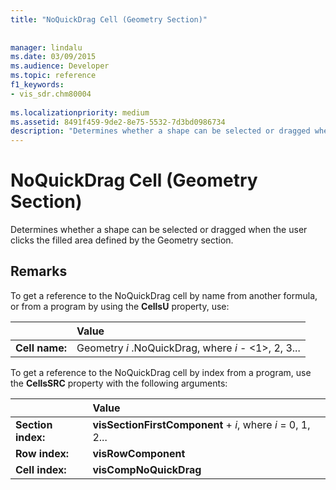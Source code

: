 ```yaml
---
title: "NoQuickDrag Cell (Geometry Section)"
 
 
manager: lindalu
ms.date: 03/09/2015
ms.audience: Developer
ms.topic: reference
f1_keywords:
- vis_sdr.chm80004
 
ms.localizationpriority: medium
ms.assetid: 8491f459-9de2-8e75-5532-7d3bd0986734
description: "Determines whether a shape can be selected or dragged when the user clicks the filled area defined by the Geometry section."
---
```


# NoQuickDrag Cell (Geometry Section)

Determines whether a shape can be selected or dragged when the user clicks the filled area defined by the Geometry section.
  
## Remarks

To get a reference to the NoQuickDrag cell by name from another formula, or from a program by using the **CellsU** property, use:
  
||Value |
|:-----|:-----|
|**Cell name:**  <br/> |Geometry  *i*  .NoQuickDrag, where  *i* - <1>, 2, 3... |

To get a reference to the NoQuickDrag cell by index from a program, use the **CellsSRC** property with the following arguments:
  
||Value |
|:-----|:-----|
|**Section index:**  <br/> |**visSectionFirstComponent** + *i*, where  *i*  = 0, 1, 2... |
|**Row index:**  <br/> |**visRowComponent** <br/> |
|**Cell index:**  <br/> |**visCompNoQuickDrag** <br/> |
